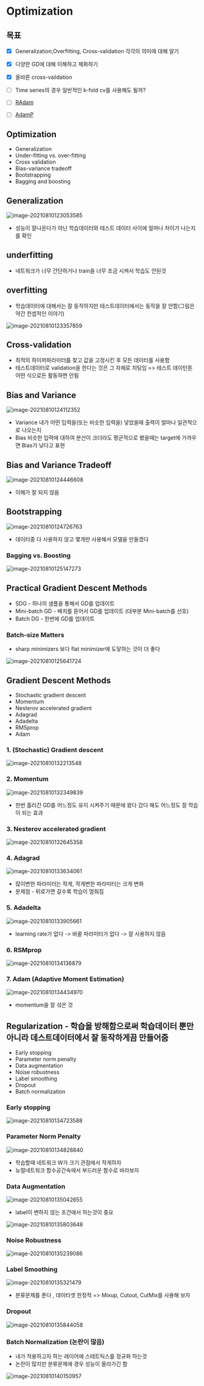 # Optimization

## 목표

- [x] Generalization,Overfitting, Cross-validation 각각의 의미에 대해 알기
- [x] 다양한 GD에 대해 이해하고 체화하기
- [x] 올바른 cross-vaildation
- [ ] Time series의 경우 일반적인 k-fold cv를 사용해도 될까?
- [ ] [RAdam](https://github.com/LiyuanLucasLiu/RAdam)
- [ ] [AdamP](https://github.com/clovaai/AdamP)



## Optimization

- Generalization
- Under-fitting vs. over-fitting
- Cross validation
- Bias-variance tradeoff
- Bootstrapping
- Bagging and boosting



## Generalization

![image-20210810123053585](https://raw.githubusercontent.com/choesuhong/save-image-repo/image/img/image-20210810123053585.png)

- 성능이 잘나온다가 아닌 학습데이터와 테스트 데이터 사이에 얼마나 차이가 나는지를 확인



## underfitting 

- 네트워크가 너무 간단하거나 train을 너무 조금 시켜서 학습도 안된것

## overfitting

- 학습데이터에 대해서는 잘 동작하지만 테스트데이터에서는 동작을 잘 안함(그림은 약간 컨셉적인 이야기)

![image-20210810123357859](https://raw.githubusercontent.com/choesuhong/save-image-repo/image/img/image-20210810123357859.png)



## Cross-validation

- 최적의 하이퍼파라미터를 찾고 값을 고정시킨 후 모든 데이터를 사용함
- 테스트데이터로 validation을 한다는 것은 그 자체로 치팅임 => 테스트 데이턴튼 어떤 식으로든 활동하면 안됨



## Bias and Variance

![image-20210810124112352](https://raw.githubusercontent.com/choesuhong/save-image-repo/image/img/image-20210810124112352.png)

- Variance 내가 어떤 입력을(또는 비슷한 입력을) 넣었을때 출력이 얼마나 일관적으로 나오는지
- Bias 비슷한 입력에 대하여 분산이 크더라도 평균적으로 봤을때는 target에 가까우면 Bias가 낮다고 표현



## Bias and Variance Tradeoff

![image-20210810124446608](https://raw.githubusercontent.com/choesuhong/save-image-repo/image/img/image-20210810124726763.png)

- 이해가 잘 되지 않음



## Bootstrapping

![image-20210810124726763](https://raw.githubusercontent.com/choesuhong/save-image-repo/image/img/image-20210810125641724.png)

- 데이터중 다 사용하지 않고 몇개만 사용해서 모델을 만들겠다



### Bagging vs. Boosting

![image-20210810125147273](https://raw.githubusercontent.com/choesuhong/save-image-repo/image/img/image-20210810124446608.png)



## Practical Gradient Descent Methods

- SDG - 하나의 샘플을 통해서 GD를 업데이트
- Mini-batch GD - 배치를 뜯어서 GD를 업데이트 (대부분 Mini-batch를 선호)
- Batch DG - 한번에 GD를 업데이트



### Batch-size Matters

- sharp minimizers 보다 flat minimizer에 도닿하는 것이 더 좋다

![image-20210810125641724](https://raw.githubusercontent.com/choesuhong/save-image-repo/image/img/image-20210810125147273.png)



## Gradient Descent Methods

- Stochastic gradient descent
- Momentum
- Nesterov accelerated gradient
- Adagrad
- Adadelta
- RMSprop
- Adam



### 1. (Stochastic) Gradient descent

![image-20210810132213548](https://raw.githubusercontent.com/choesuhong/save-image-repo/image/img/image-20210810132213548.png)

### 2. Momentum

![image-20210810132349839](https://raw.githubusercontent.com/choesuhong/save-image-repo/image/img/image-20210810132645358.png)

- 한번 흘러간 GD를 어느정도 유지 시켜주기 때문에 왔다 갔다 해도 어느정도 잘 학습이 되는 효과



### 3. Nesterov accelerated gradient

![image-20210810132645358](https://raw.githubusercontent.com/choesuhong/save-image-repo/image/img/image-20210810133634061.png)

###  4. Adagrad

![image-20210810133634061](https://raw.githubusercontent.com/choesuhong/save-image-repo/image/img/image-20210810132349839.png)

- 많이변한 파라미터는 작게, 작게변한 파라미터는 크게 변화
- 문제점 - 뒤로가면 갈수록 학습이 멈춰짐



### 5. Adadelta

![image-20210810133905661](https://raw.githubusercontent.com/choesuhong/save-image-repo/image/img/image-20210810133905661.png)

- learning rate가 없다 -> 바꿀 파라미터가 없다 -> 잘 사용하지 않음



### 6. RSMprop

![image-20210810134136879](https://raw.githubusercontent.com/choesuhong/save-image-repo/image/img/image-20210810134136879.png)



### 7.  Adam (Adaptive Moment Estimation)

![image-20210810134434970](https://raw.githubusercontent.com/choesuhong/save-image-repo/image/img/image-20210810134723588.png)

- momentum을 잘 섞은 것



## Regularization - 학습을 방해함으로써 학습데이터 뿐만 아니라 데스트데이터에서 잘 동작하게끔 만들어줌

- Early stopping
- Parameter norm penalty
- Data augmentation
- Noise robustness
- Label smoothing
- Dropout
- Batch normalization



### Early stopping

![image-20210810134723588](https://raw.githubusercontent.com/choesuhong/save-image-repo/image/img/image-20210810134828840.png)



### Parameter Norm Penalty

![image-20210810134828840](https://raw.githubusercontent.com/choesuhong/save-image-repo/image/img/image-20210810134434970.png)

- 학습할때 네트워크 W가 크기 관점에서 작게하자
- 뉴럴네트워크 함수공간속에서 부드러운 함수로 바라보자



### Data Augmentation

![image-20210810135042655](https://raw.githubusercontent.com/choesuhong/save-image-repo/image/img/image-20210810135042655.png)

- label이 변하지 않는 조건에서 하는것이 중요

![image-20210810135803648](https://raw.githubusercontent.com/choesuhong/save-image-repo/image/img/image-20210810135239086.png)



### Noise Robustness

![image-20210810135239086](https://raw.githubusercontent.com/choesuhong/save-image-repo/image/img/image-20210810135803648.png)



### Label Smoothing

![image-20210810135321479](https://raw.githubusercontent.com/choesuhong/save-image-repo/image/img/image-20210810140150957.png)

- 분류문제를 푼다 , 데이터셋 한정적 => Mixup, Cutout, CutMix를 사용해 보자



### Dropout

![image-20210810135844058](https://raw.githubusercontent.com/choesuhong/save-image-repo/image/img/image-20210810135321479.png)



### Batch Normalization (논란이 많음)

- 내가 적용하고자 하는 레이어에 스테트틱스를 정규화 하는것
- 논란이 많지만 분류문제에 경우 성능이 올라가긴 함

![image-20210810140150957](https://raw.githubusercontent.com/choesuhong/save-image-repo/image/img/image-20210810135844058.png)

